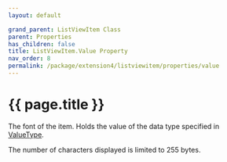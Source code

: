 ```yaml
---
layout: default

grand_parent: ListViewItem Class
parent: Properties
has_children: false
title: ListViewItem.Value Property
nav_order: 8
permalink: /package/extension4/listviewitem/properties/value
---
```

# {{ page.title }}

The font of the item. Holds the value of the data type specified in <a href="/package/system/object/properties/valuetype">ValueType</a>.

The number of characters displayed is limited to 255 bytes.